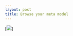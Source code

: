 ```yaml
---
layout: post
title: Browse your meta model
---
```



[<img src="{{ site.baseurl }}/images/DataModel-InteractionDataModelBrowser.png"/>]